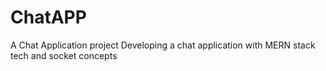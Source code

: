 # ChatAPP
A Chat Application project
Developing a chat application with MERN stack tech and socket concepts
